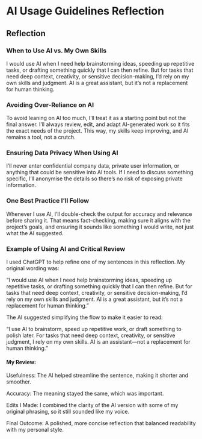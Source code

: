# AI Usage Guidelines Reflection

## Reflection

### When to Use AI vs. My Own Skills
I would use AI when I need help brainstorming ideas, speeding up repetitive tasks, or drafting something quickly that I can then refine. But for tasks that need deep context, creativity, or sensitive decision-making, I’d rely on my own skills and judgment. AI is a great assistant, but it’s not a replacement for human thinking.

### Avoiding Over-Reliance on AI
To avoid leaning on AI too much, I’ll treat it as a starting point but not the final answer. I’ll always review, edit, and adapt AI-generated work so it fits the exact needs of the project. This way, my skills keep improving, and AI remains a tool, not a crutch.

### Ensuring Data Privacy When Using AI
I’ll never enter confidential company data, private user information, or anything that could be sensitive into AI tools. If I need to discuss something specific, I’ll anonymise the details so there’s no risk of exposing private information.

### One Best Practice I’ll Follow
Whenever I use AI, I’ll double-check the output for accuracy and relevance before sharing it. That means fact-checking, making sure it aligns with the project’s goals, and ensuring it sounds like something I would write, not just what the AI suggested.

### Example of Using AI and Critical Review

I used ChatGPT to help refine one of my sentences in this reflection. My original wording was:

“I would use AI when I need help brainstorming ideas, speeding up repetitive tasks, or drafting something quickly that I can then refine. But for tasks that need deep context, creativity, or sensitive decision-making, I’d rely on my own skills and judgment. AI is a great assistant, but it’s not a replacement for human thinking.”

The AI suggested simplifying the flow to make it easier to read:

“I use AI to brainstorm, speed up repetitive work, or draft something to polish later. For tasks that need deep context, creativity, or sensitive judgment, I rely on my own skills. AI is an assistant—not a replacement for human thinking.”

#### My Review:

Usefulness: The AI helped streamline the sentence, making it shorter and smoother.

Accuracy: The meaning stayed the same, which was important.

Edits I Made: I combined the clarity of the AI version with some of my original phrasing, so it still sounded like my voice.

Final Outcome: A polished, more concise reflection that balanced readability with my personal style.
